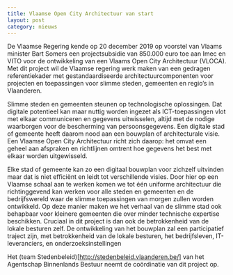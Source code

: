 ```yaml
---
title: Vlaamse Open City Architectuur van start
layout: post
category: nieuws
---
```


De Vlaamse Regering kende op 20 december 2019 op voorstel van Vlaams minister Bart Somers een projectsubsidie van 850.000 euro toe aan Imec en VITO voor de ontwikkeling van een Vlaams Open City Architectuur (VLOCA). Met dit project wil de Vlaamse regering werk maken van een gedragen referentiekader met gestandaardiseerde architectuurcomponenten voor projecten en toepassingen voor slimme steden, gemeenten en regio’s in Vlaanderen.

Slimme steden en gemeenten steunen op technologische oplossingen. Dat digitale potentieel kan maar nuttig worden ingezet als ICT-toepassingen vlot met elkaar communiceren en gegevens uitwisselen, altijd met de nodige waarborgen voor de bescherming van persoonsgegevens. Een digitale stad of gemeente heeft daarom nood aan een bouwplan of architecturale visie. Een Vlaamse Open City Architectuur richt zich daarop: het omvat een geheel aan afspraken en richtlijnen omtrent hoe gegevens het best met elkaar worden uitgewisseld.

Elke stad of gemeente kan zo een digitaal bouwplan voor zichzelf uitvinden maar dat is niet efficiënt en leidt tot verschillende visies. Door hier op een Vlaamse schaal aan te werken komen we tot één uniforme architectuur die richtinggevend kan werken voor alle steden en gemeenten en de bedrijfswereld waar de slimme toepassingen van morgen zullen worden ontwikkeld. Op deze manier maken we het verhaal van de slimme stad ook behapbaar voor kleinere gemeenten die over minder technische expertise beschikken. Cruciaal in dit project is dan ook de betrokkenheid van de lokale besturen zelf. De ontwikkeling van het bouwplan zal een participatief traject zijn, met betrokkenheid van de lokale besturen, het bedrijfsleven, IT-leveranciers, en onderzoeksinstellingen

Het (team Stedenbeleid)[http://stedenbeleid.vlaanderen.be/] van het Agentschap Binnenlands Bestuur neemt de coördinatie van dit project op.
